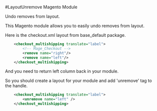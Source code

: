 #LayoutUnremove Magento Module

Undo removes from layout.

This Magento module allows you to easily undo removes from layout.

Here is the checkout.xml layout from base_default package.
```xml
    <checkout_multishipping translate="label">
        <!-- Mage_Checkout -->
        <remove name="right"/>
        <remove name="left"/>
    </checkout_multishipping>
```
And you need to return left column back in your module.

So you should create a layout for your module and add 'unremove' tag to the handle.

```xml
    <checkout_multishipping translate="label">
        <unremove name="left" />
    </checkout_multishipping>
```